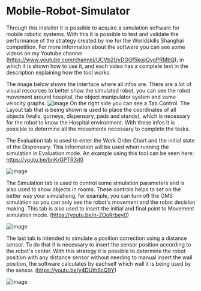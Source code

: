 # Mobile-Robot-Simulator

Through this installer it is possible to acquire a simulation software for mobile robotic systems. With this it is possible to test and validate the performance of the strategy created by me for the Worldskills Shanghai competition. 
For more information about the software you can see some videos on my Youtube channel (https://www.youtube.com/channel/UCVb2UyDGOf5kojiQygPRMbQ), in which it is shown how to use it, and each video has a complete text in the description explaining how the tool works.

The image below shows the interface where all infos are. There are a lot of visual resources to better show the simulated robot, you can see the robot movement around hospital, the object manipulator system and some velocity graphs. 
![image](https://user-images.githubusercontent.com/103584400/164027521-15b09444-1c7f-44c9-80e4-89d6cf3c83a4.png)
On the right side you can see a Tab Control. The Layout tab that is being shown is used to place the coordinates of all objects (walls, gurneys, dispensary, pads and stands), which is necessary for the robot to know the Hospital environment. With these infos it is possible to determine all the movements necessary to complete the tasks.

The Evaluation tab is used to enter the Work Order Chart and the initial state of the Dispensary. This information will be used when running the simulation in Evaluation mode. An example using this tool can be seen here: https://youtu.be/bnKrGPTR3d0

![image](https://user-images.githubusercontent.com/103584400/164044568-228fe85c-7444-4f49-acde-df7511a03e98.png)

The Simulation tab is used to control some simulation parameters and is also used to show objects in rooms. These controls helps to set on the better way your simulationg, for example, you can turn off the OMS simulation so you can only see the robot's movement and the robot decision making. This tab is also used to insert the initial and final point to Movement simulation mode. (https://youtu.be/n-ZOoRrbey0)

![image](https://user-images.githubusercontent.com/103584400/164045792-463c9047-a0e4-455c-9944-290625d2d10d.png)

The last tab is intended to simulate a position correction using a distance sensor. To do that it is necessary to insert the sensor position according to the robot's center. With this strategy it is possible to determine the robot position with any distance sensor without needing to manual insert the wall position, the software calculates by eachself which wall it is being used by the sensor. (https://youtu.be/y4DUthScQ9Y)

![image](https://user-images.githubusercontent.com/103584400/164049132-5709d7e9-d0bb-46a2-9748-8035b582da16.png)
